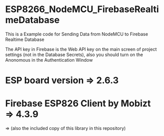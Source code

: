 # ESP8266_NodeMCU_FirebaseRealtimeDatabase


This is a Example code for Sending Data from NodeMCU to Firebase Realtime Database


The API key in Firebase is the Web API key on the main screen of project settings (not in the Database Secrets), also you should turn on the Anonomous in the Authentication Window


# ESP board version => 2.6.3 
# Firebase ESP826 Client by Mobizt => 4.3.9       
=> (also the included copy of this library in this repository)
